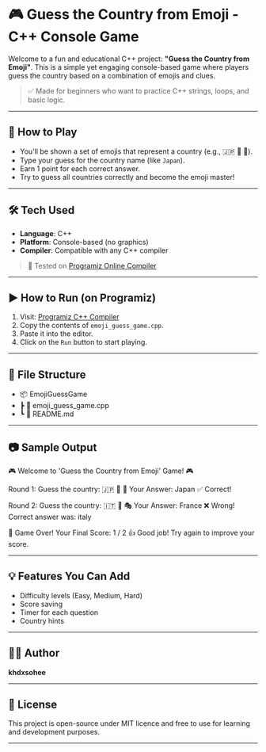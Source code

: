 # 🎮 Guess the Country from Emoji - C++ Console Game

Welcome to a fun and educational C++ project: **"Guess the Country from Emoji"**. This is a simple yet engaging console-based game where players guess the country based on a combination of emojis and clues.

> ✅ Made for beginners who want to practice C++ strings, loops, and basic logic.

---

## 🚀 How to Play

- You'll be shown a set of emojis that represent a country (e.g., 🇯🇵 🍣 🎌).
- Type your guess for the country name (like `Japan`).
- Earn 1 point for each correct answer.
- Try to guess all countries correctly and become the emoji master!

---

## 🛠️ Tech Used

- **Language**: C++
- **Platform**: Console-based (no graphics)
- **Compiler**: Compatible with any C++ compiler

> 🧪 Tested on [Programiz Online Compiler](https://www.programiz.com/cpp-programming/online-compiler/)

---

## ▶️ How to Run (on Programiz)

1. Visit: [Programiz C++ Compiler](https://www.programiz.com/cpp-programming/online-compiler/)
2. Copy the contents of `emoji_guess_game.cpp`.
3. Paste it into the editor.
4. Click on the `Run` button to start playing.

---

## 📁 File Structure

- 📦 EmojiGuessGame
- ┣ 📄 emoji_guess_game.cpp
- ┗ 📄 README.md

---

## 📷 Sample Output

🎮 Welcome to 'Guess the Country from Emoji' Game! 🎮

Round 1:
Guess the country: 🇯🇵 🍣 🎌
Your Answer: Japan
✅ Correct!

Round 2:
Guess the country: 🇮🇹 🍕 🎭
Your Answer: France
❌ Wrong! Correct answer was: italy

🎉 Game Over! Your Final Score: 1 / 2
👍 Good job! Try again to improve your score.


---

## 💡 Features You Can Add

- Difficulty levels (Easy, Medium, Hard)
- Score saving
- Timer for each question
- Country hints

---

## 👨‍💻 Author

**khdxsohee**

---

## 📜 License

This project is open-source under MIT licence and free to use for learning and development purposes.

---
